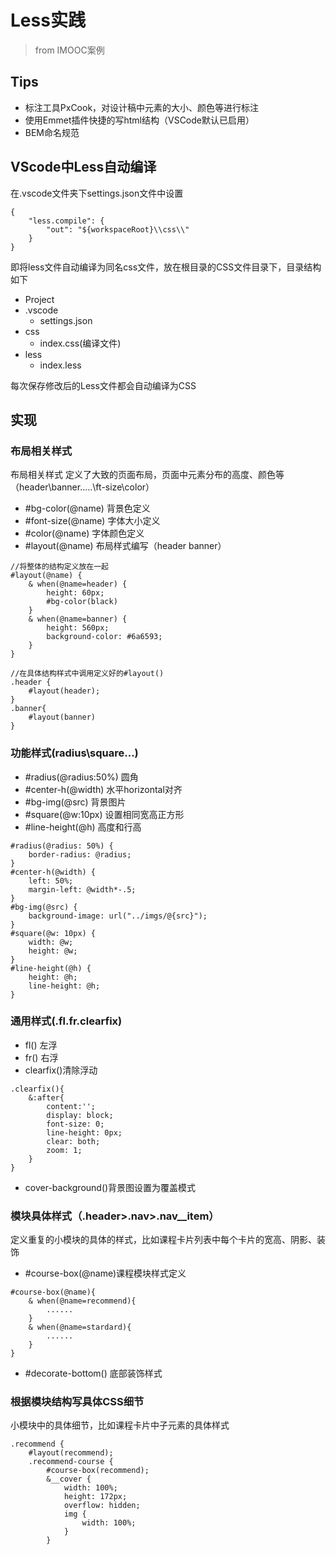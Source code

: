 # Less实践
> from IMOOC案例
## Tips
- 标注工具PxCook，对设计稿中元素的大小、颜色等进行标注
- 使用Emmet插件快捷的写html结构（VSCode默认已启用）
- BEM命名规范

## VScode中Less自动编译
在.vscode文件夹下settings.json文件中设置

```
{    
    "less.compile": {
        "out": "${workspaceRoot}\\css\\"
    }
}
```
即将less文件自动编译为同名css文件，放在根目录的CSS文件目录下，目录结构如下
- Project
 - .vscode
    - settings.json
 - css
    - index.css(编译文件)
 - less
    - index.less

每次保存修改后的Less文件都会自动编译为CSS

## 实现
### 布局相关样式
布局相关样式 定义了大致的页面布局，页面中元素分布的高度、颜色等（header\banner.....\ft-size\color）
- #bg-color(@name) 背景色定义
- #font-size(@name) 字体大小定义
- #color(@name) 字体颜色定义
- #layout(@name) 布局样式编写（header banner）

```
//将整体的结构定义放在一起
#layout(@name) {
    & when(@name=header) {
        height: 60px;
        #bg-color(black)
    }
    & when(@name=banner) {
        height: 560px;
        background-color: #6a6593;
    }
}

//在具体结构样式中调用定义好的#layout()
.header {
    #layout(header);
}
.banner{
    #layout(banner)
}
```

### 功能样式(radius\square...)
- #radius(@radius:50%) 圆角
- #center-h(@width) 水平horizontal对齐
- #bg-img(@src) 背景图片
- #square(@w:10px) 设置相同宽高正方形
- #line-height(@h) 高度和行高

```
#radius(@radius: 50%) {
    border-radius: @radius;
}
#center-h(@width) {
    left: 50%;
    margin-left: @width*-.5;
}
#bg-img(@src) {
    background-image: url("../imgs/@{src}");
}
#square(@w: 10px) {
    width: @w;
    height: @w;
}
#line-height(@h) {
    height: @h;
    line-height: @h;
}
```

### 通用样式(.fl\.fr\.clearfix)
- fl() 左浮
- fr() 右浮
- clearfix()清除浮动

```
.clearfix(){
    &:after{
        content:'';
        display: block;
        font-size: 0;
        line-height: 0px;
        clear: both;
        zoom: 1;
    }
}
```

- cover-background()背景图设置为覆盖模式

### 模块具体样式（.header>.nav>.nav__item）
定义重复的小模块的具体的样式，比如课程卡片列表中每个卡片的宽高、阴影、装饰
- #course-box(@name)课程模块样式定义

```
#course-box(@name){
    & when(@name=recommend){
        ......
    }
    & when(@name=stardard){
        ......
    }
}
```
- #decorate-bottom() 底部装饰样式

### 根据模块结构写具体CSS细节
小模块中的具体细节，比如课程卡片中子元素的具体样式
```
.recommend {
    #layout(recommend);
    .recommend-course {
        #course-box(recommend);
        &__cover {
            width: 100%;
            height: 172px;
            overflow: hidden;
            img {
                width: 100%;
            }
        }
```


